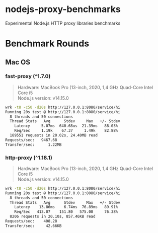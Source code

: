 # nodejs-proxy-benchmarks
Experimental Node.js HTTP proxy libraries benchmarks

# Benchmark Rounds 
## Mac OS
### fast-proxy (^1.7.0)
> Hardware: MacBook Pro (13-inch, 2020, 1,4 GHz Quad-Core Intel Core i5  
> Node.js version: v14.15.0
```bash
wrk -t8 -c50 -d20s http://127.0.0.1:8080/service/hi
Running 20s test @ http://127.0.0.1:8080/service/hi
  8 threads and 50 connections
  Thread Stats   Avg      Stdev     Max   +/- Stdev
    Latency     5.07ms  640.68us  21.39ms   88.03%
    Req/Sec     1.19k    67.37     1.49k    82.88%
  189551 requests in 20.02s, 24.40MB read
Requests/sec:   9467.68
Transfer/sec:      1.22MB
```


### http-proxy (^1.18.1)
> Hardware: MacBook Pro (13-inch, 2020, 1,4 GHz Quad-Core Intel Core i5  
> Node.js version: v14.15.0
```bash
wrk -t8 -c50 -d20s http://127.0.0.1:8080/service/hi
Running 20s test @ http://127.0.0.1:8080/service/hi
  8 threads and 50 connections
  Thread Stats   Avg      Stdev     Max   +/- Stdev
    Latency    13.86ms    6.74ms  76.89ms   89.91%
    Req/Sec   413.07    151.80   575.00     76.38%
  8206 requests in 20.10s, 857.46KB read
Requests/sec:    408.28
Transfer/sec:     42.66KB
```
